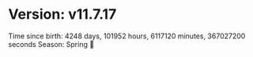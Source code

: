 # Version: v11.7.17
Time since birth: 4248 days, 101952 hours, 6117120 minutes, 367027200 seconds
Season: Spring 🌸

